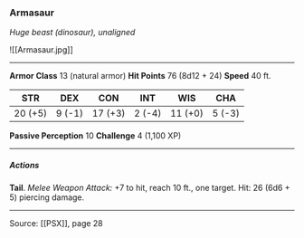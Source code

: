 ### Armasaur
_Huge beast (dinosaur), unaligned_

![[Armasaur.jpg]]




---

**Armor Class** 13 (natural armor)
**Hit Points** 76 (8d12 + 24)
**Speed** 40 ft.

| STR     | DEX     | CON     | INT     | WIS     | CHA     |
|---------|---------|---------|---------|---------|---------|
| 20 (+5) | 9 (-1) | 17 (+3) | 2 (-4) | 11 (+0) | 5 (-3) |

**Passive Perception** 10
**Challenge** 4 (1,100 XP)

---

##### Actions
**Tail**. _Melee Weapon Attack:_ +7 to hit, reach 10 ft., one target. Hit: 26 (6d6 + 5) piercing damage.


---

Source: [[PSX]], page 28